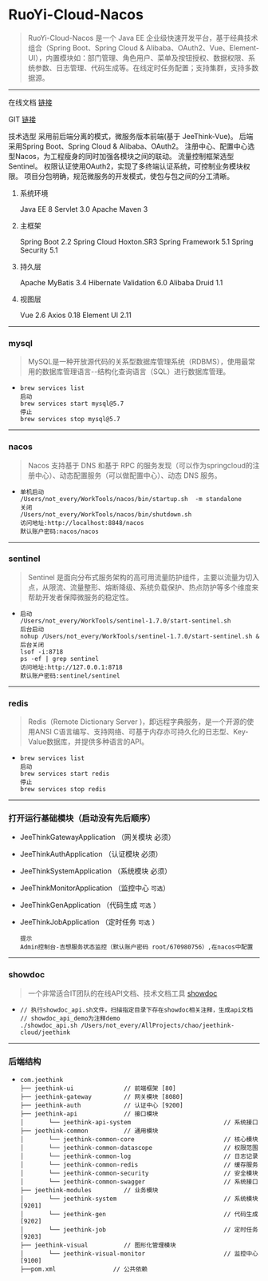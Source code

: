 # RuoYi-Cloud-Nacos

> RuoYi-Cloud-Nacos 是一个 Java EE 企业级快速开发平台，基于经典技术组合（Spring Boot、Spring Cloud & Alibaba、OAuth2、Vue、Element-UI），内置模块如：部门管理、角色用户、菜单及按钮授权、数据权限、系统参数、日志管理、代码生成等。在线定时任务配置；支持集群，支持多数据源。

------
[在线文档]: http://jeethink.vip/doc/jeethink-cloud/	"文档"
在线文档 [链接](http://jeethink.vip/doc/jeethink-cloud/)

GIT [链接](https://git.code.tencent.com/chao-jeethink-cloud/jeethink.git)

技术选型
采用前后端分离的模式，微服务版本前端(基于 JeeThink-Vue)。
后端采用Spring Boot、Spring Cloud & Alibaba、OAuth2。
注册中心、配置中心选型Nacos，为工程瘦身的同时加强各模块之间的联动。
流量控制框架选型Sentinel。
权限认证使用OAuth2，实现了多终端认证系统，可控制业务模块权限。
项目分包明确，规范微服务的开发模式，使包与包之间的分工清晰。

1. 系统环境

   Java EE 8
   Servlet 3.0
   Apache Maven 3

2. 主框架

   Spring Boot 2.2
   Spring Cloud Hoxton.SR3
   Spring Framework 5.1
   Spring Security 5.1

3. 持久层

   Apache MyBatis 3.4
   Hibernate Validation 6.0
   Alibaba Druid 1.1

4. 视图层

   Vue 2.6
   Axios 0.18
   Element UI 2.11

------

### mysql
> MySQL是一种开放源代码的关系型数据库管理系统（RDBMS），使用最常用的数据库管理语言--结构化查询语言（SQL）进行数据库管理。

- 
    ```
    brew services list
    启动
    brew services start mysql@5.7 
    停止
    brew services stop mysql@5.7 
    ```
    
------

### nacos
> Nacos 支持基于 DNS 和基于 RPC 的服务发现（可以作为springcloud的注册中心）、动态配置服务（可以做配置中心）、动态 DNS 服务。

- 
    ``` 
    单机启动
    /Users/not_every/WorkTools/nacos/bin/startup.sh  -m standalone
    关闭
    /Users/not_every/WorkTools/nacos/bin/shutdown.sh 
    访问地址:http://localhost:8848/nacos 
    默认账户密码:nacos/nacos
    ```

------

### sentinel
> Sentinel 是面向分布式服务架构的高可用流量防护组件，主要以流量为切入点，从限流、流量整形、熔断降级、系统负载保护、热点防护等多个维度来帮助开发者保障微服务的稳定性。

-    
    ```
    启动
    /Users/not_every/WorkTools/sentinel-1.7.0/start-sentinel.sh 
    后台启动
    nohup /Users/not_every/WorkTools/sentinel-1.7.0/start-sentinel.sh &
    后台关闭
    lsof -i:8718
    ps -ef | grep sentinel
    访问地址:http://127.0.0.1:8718
    默认账户密码:sentinel/sentinel
    ```
    
------

### redis
> Redis（Remote Dictionary Server )，即远程字典服务，是一个开源的使用ANSI C语言编写、支持网络、可基于内存亦可持久化的日志型、Key-Value数据库，并提供多种语言的API。

- 
    ```
    brew services list
    启动
    brew services start redis
    停止
    brew services stop redis
    ```
    
------

### 打开运行基础模块（启动没有先后顺序）

- JeeThinkGatewayApplication （网关模块 必须）

- JeeThinkAuthApplication （认证模块 必须）

- JeeThinkSystemApplication （系统模块 必须）

- JeeThinkMonitorApplication （监控中心 `可选`）

- JeeThinkGenApplication （代码生成 `可选` ）

- JeeThinkJobApplication （定时任务 `可选` ）

  ```
  提示
  Admin控制台-吉想服务状态监控（默认账户密码 root/670980756）,在nacos中配置
  ```
  
------

### showdoc
> 一个非常适合IT团队的在线API文档、技术文档工具 [showdoc](https://www.showdoc.com.cn)

- 
    ```
    // 执行showdoc_api.sh文件，扫描指定目录下存在showdoc相关注释，生成api文档
    // showdoc_api_demo为注释demo
    ./showdoc_api.sh /Users/not_every/AllProjects/chao/jeethink-cloud/jeethink
    ```
    
------

### 后端结构

- 
    ```text
    com.jeethink     
    ├── jeethink-ui              // 前端框架 [80]
    ├── jeethink-gateway         // 网关模块 [8080]
    ├── jeethink-auth            // 认证中心 [9200]
    ├── jeethink-api             // 接口模块
    │       └── jeethink-api-system                          // 系统接口
    ├── jeethink-common          // 通用模块
    │       └── jeethink-common-core                         // 核心模块
    │       └── jeethink-common-datascope                    // 权限范围
    │       └── jeethink-common-log                          // 日志记录
    │       └── jeethink-common-redis                        // 缓存服务
    │       └── jeethink-common-security                     // 安全模块
    │       └── jeethink-common-swagger                      // 系统接口
    ├── jeethink-modules         // 业务模块
    │       └── jeethink-system                              // 系统模块 [9201]
    │       └── jeethink-gen                                 // 代码生成 [9202]
    │       └── jeethink-job                                 // 定时任务 [9203]
    ├── jeethink-visual          // 图形化管理模块
    │       └── jeethink-visual-monitor                      // 监控中心 [9100]
    ├──pom.xml                // 公共依赖
    ```
